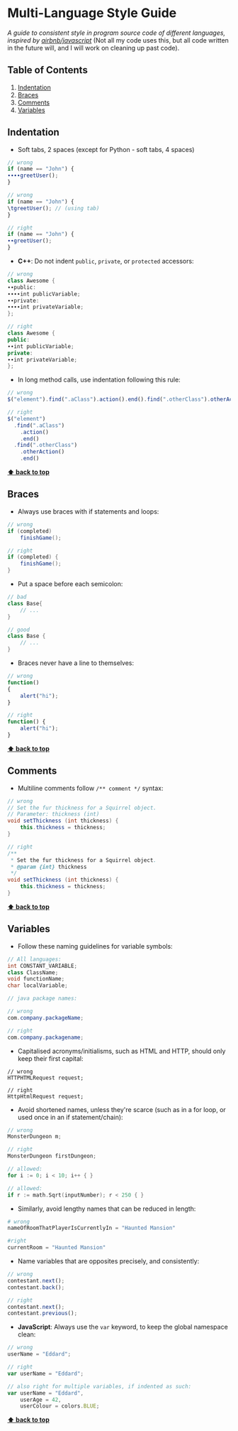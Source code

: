 # Multi-Language Style Guide
*A guide to consistent style in program source code of different languages, inspired by [airbnb/javascript](https://github.com/airbnb/javascript)*
(Not all my code uses this, but all code written in the future will, and I will work on cleaning up past code).

## Table of Contents
1. [Indentation](#indentation)
1. [Braces](#braces)
1. [Comments](#comments)
1. [Variables](#variables)

## Indentation
- Soft tabs, 2 spaces (except for Python - soft tabs, 4 spaces)

```javascript
// wrong
if (name == "John") {
∙∙∙∙greetUser();
}

// wrong
if (name == "John") {
\tgreetUser(); // (using tab)
}

// right
if (name == "John") {
∙∙greetUser();
}
```

- **C++**: Do not indent `public`, `private`, or `protected` accessors:

```cpp
// wrong
class Awesome {
∙∙public:
∙∙∙∙int publicVariable;
∙∙private:
∙∙∙∙int privateVariable;
};

// right
class Awesome {
public:
∙∙int publicVariable;
private:
∙∙int privateVariable;
};
```

- In long method calls, use indentation following this rule:

```javascript
// wrong
$("element").find(".aClass").action().end().find(".otherClass").otherAction().end()

// right
$("element")
  .find(".aClass")
    .action()
    .end()
  .find(".otherClass")
    .otherAction()
    .end()
```

**[⬆ back to top](#table-of-contents)**

## Braces
- Always use braces with if statements and loops:

```java
// wrong
if (completed)
	finishGame();

// right
if (completed) {
	finishGame();
}
```

- Put a space before each semicolon:

```cpp
// bad
class Base{
	// ...
}

// good
class Base {
	// ...
}
```

- Braces never have a line to themselves:

```javascript
// wrong
function()
{
	alert("hi");
}

// right
function() {
	alert("hi");
}
```

**[⬆ back to top](#table-of-contents)**

## Comments

- Multiline comments follow `/** comment */` syntax:

```java
// wrong
// Set the fur thickness for a Squirrel object.
// Parameter: thickness (int)
void setThickness (int thickness) {
	this.thickness = thickness;
}

// right
/**
 * Set the fur thickness for a Squirrel object.
 * @param {int} thickness
 */
void setThickness (int thickness) {
	this.thickness = thickness;
}
```

**[⬆ back to top](#table-of-contents)**

## Variables

- Follow these naming guidelines for variable symbols:

```cpp
// All languages:
int CONSTANT_VARIABLE;
class ClassName;
void functionName;
char localVariable;

```
```java
// java package names:

// wrong
com.company.packageName;

// right
com.company.packagename;
```

- Capitalised acronyms/initialisms, such as HTML and HTTP, should only keep their first capital:

```
// wrong
HTTPHTMLRequest request;

// right
HttpHtmlRequest request;
```

- Avoid shortened names, unless they're scarce (such as in a for loop, or used once in an if statement/chain):

```go
// wrong
MonsterDungeon m;

// right
MonsterDungeon firstDungeon;

// allowed:
for i := 0; i < 10; i++ { }

// allowed:
if r := math.Sqrt(inputNumber); r < 250 { }
```

- Similarly, avoid lengthy names that can be reduced in length:
```python
# wrong
nameOfRoomThatPlayerIsCurrentlyIn = "Haunted Mansion"

#right
currentRoom = "Haunted Mansion"
```

- Name variables that are opposites precisely, and consistently:

```javascript
// wrong
contestant.next();
contestant.back();

// right
contestant.next();
contestant.previous();
```

- **JavaScript**: Always use the `var` keyword, to keep the global namespace clean:

```javascript
// wrong
userName = "Eddard";

// right
var userName = "Eddard";

// also right for multiple variables, if indented as such:
var userName = "Eddard",
    userAge = 42,
    userColour = colors.BLUE;
```

**[⬆ back to top](#table-of-contents)**
